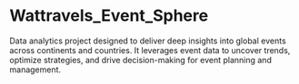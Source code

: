 # Wattravels_Event_Sphere
Data analytics project designed to deliver deep insights into global events across continents and countries. It leverages event data to uncover trends, optimize strategies, and drive decision-making for event planning and management.
